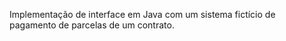 Implementação de interface em Java com um sistema fictício de pagamento de parcelas de um contrato.
